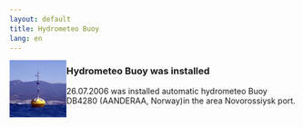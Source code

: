 ```yaml
---
layout: default
title: Hydrometeo Buoy
lang: en
---
```

<img src="/images/bui.jpg" width="100" height="101" align="left" class="bleft" />

### Hydrometeo Buoy was installed

26.07.2006 was installed automatic hydrometeo Buoy DB4280 (AANDERAA, Norway)in the area Novorossiysk port.

